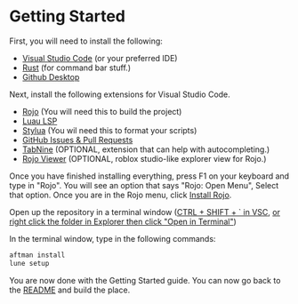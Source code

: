 
# Getting Started

First, you will need to install the following:
- [Visual Studio Code](https://code.visualstudio.com/) (or your preferred IDE)
- [Rust](https://www.rust-lang.org/) (for command bar stuff.)
- [Github Desktop](https://desktop.github.com/)


Next, install the following extensions for Visual Studio Code.
- [Rojo](https://marketplace.visualstudio.com/items?itemName=evaera.vscode-rojo) (You will need this to build the project)
- [Luau LSP](https://marketplace.visualstudio.com/items?itemName=JohnnyMorganz.luau-lsp)
- [Stylua](https://marketplace.visualstudio.com/items?itemName=JohnnyMorganz.stylua) (You wil need this to format your scripts)
- [GitHub Issues & Pull Requests](https://marketplace.visualstudio.com/items?itemName=GitHub.vscode-pull-request-github)
- [TabNine](https://marketplace.visualstudio.com/items?itemName=TabNine.tabnine-vscode) (OPTIONAL, extension that can help with autocompleting.)
- [Rojo Viewer](https://marketplace.visualstudio.com/items?itemName=filiptibell.rojo-viewer) (OPTIONAL, roblox studio-like explorer view for Rojo.)


Once you have finished installing everything, press F1 on your keyboard and type in "Rojo". 
You will see an option that says "Rojo: Open Menu", Select that option. 
Once you are in the Rojo menu, click [Install Rojo](https://imgur.com/a/wHIT5bO).


Open up the repository in a terminal window ([CTRL + SHIFT + ` in VSC](https://imgur.com/a/MDQcRLu), [or right click the folder in Explorer then click "Open in Terminal"](https://imgur.com/a/u1KzvLe))

In the terminal window, type in the following commands:
```bash
aftman install
lune setup
```



You are now done with the Getting Started guide. You can now go back to the [README](./README.md) and build the place.